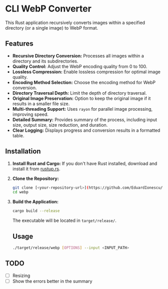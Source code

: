 # CLI WebP Converter

This Rust application recursively converts images within a specified directory (or a single image) to WebP format. 

## Features

-   **Recursive Directory Conversion:** Processes all images within a directory and its subdirectories.
-   **Quality Control:** Adjust the WebP encoding quality from 0 to 100.
-   **Lossless Compression:** Enable lossless compression for optimal image quality.
-   **Encoding Method Selection:** Choose the encoding method for WebP conversion.
-   **Directory Traversal Depth:** Limit the depth of directory traversal.
-   **Original Image Preservation:** Option to keep the original image if it results in a smaller file size.
-   **Multi-threading Support:** Uses `rayon` for parallel image processing, improving speed.
-   **Detailed Summary:** Provides summary of the process, including input size, output size, size reduction, and duration.
-   **Clear Logging:** Displays progress and conversion results in a formatted table.

## Installation

1.  **Install Rust and Cargo:** If you don't have Rust installed, download and install it from [rustup.rs](https://rustup.rs/).
2.  **Clone the Repository:**

    ```bash
    git clone [<your-repository-url>](https://github.com/EduardIonescu/webp.git)
    cd webp
    ```

3.  **Build the Application:**

    ```bash
    cargo build --release
    ```

    The executable will be located in `target/release/`.

    ## Usage

    ```bash
    ./target/release/webp [OPTIONS] --input <INPUT_PATH>
    ```

## TODO
- [ ] Resizing
- [ ] Show the errors better in the summary
